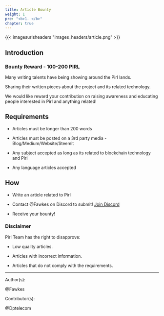 ```yaml
---
title: Article Bounty
weight: 1
pre: "<b>1. </b>"
chapter: true
---
```


{{< imagesurlsheaders "images_headers/article.png" >}}

## Introduction

### Bounty Reward - 100-200 PIRL

Many writing talents have being showing around the Pirl lands.

Sharing their written pieces about the project and its related technology.

We would like reward your contribution on raising awareness and educating people interested in Pirl and anything related!

## Requirements

- Articles must be longer than 200 words

- Articles must be posted on a 3rd party media - Blog/Medium/Website/Steemit

- Any subject accepted as long as its related to blockchain technology and Pirl

- Any language articles accepted

## How

- Write an article related to Pirl

- Contact @Fawkes on Discord to submit! [Join Discord](https://discord.gg/3WXkUt9)

- Receive your bounty!

### Disclaimer

Pirl Team has the right to disapprove:

- Low quality articles.

- Articles with incorrect information.

- Articles that do not comply with the requirements.

---
Author(s):  

@Fawkes

Contributor(s):  

@Dptelecom

